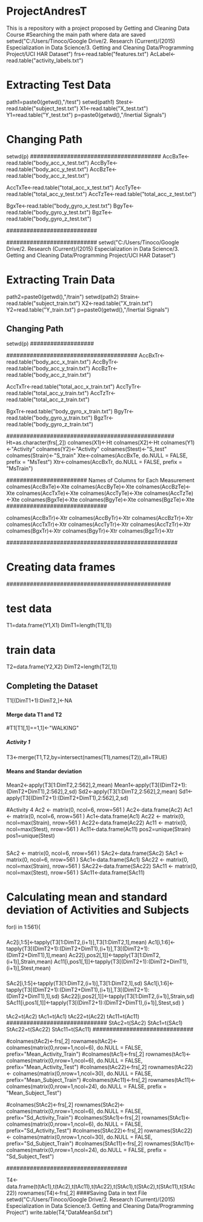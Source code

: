 # ProjectAndresT
This is a repository with a project proposed by Getting and Cleaning Data Course 
#Searching the main path where data are saved
setwd("C:/Users/Tinoco/Google Drive/2. Research (Current)/(2015) Especialization in Data Science/3. Getting and Cleaning Data/Programming Project/UCI HAR Dataset")
frs<-read.table("features.txt")
AcLabel<-read.table("activity_labels.txt")

# Extracting Test Data

path1=paste0(getwd(),"/test")
setwd(path1)
Stest<-read.table("subject_test.txt")
X1<-read.table("X_test.txt")
Y1=read.table("Y_test.txt")
p=paste0(getwd(),"/Inertial Signals")

# Changing Path
setwd(p)
#######################################
AccBxTe<-read.table("body_acc_x_test.txt")
AccByTe<-read.table("body_acc_y_test.txt")
AccBzTe<-read.table("body_acc_z_test.txt")

AccTxTe<-read.table("total_acc_x_test.txt")
AccTyTe<-read.table("total_acc_y_test.txt")
AccTzTe<-read.table("total_acc_z_test.txt")

BgxTe<-read.table("body_gyro_x_test.txt")
BgyTe<-read.table("body_gyro_y_test.txt")
BgzTe<-read.table("body_gyro_z_test.txt")

###########################


###########################
setwd("C:/Users/Tinoco/Google Drive/2. Research (Current)/(2015) Especialization in Data Science/3. Getting and Cleaning Data/Programming Project/UCI HAR Dataset")

# Extracting Train Data

path2=paste0(getwd(),"/train")
setwd(path2)
Strain<-read.table("subject_train.txt")
X2<-read.table("X_train.txt")
Y2=read.table("Y_train.txt")
p=paste0(getwd(),"/Inertial Signals")

## Changing Path
setwd(p)
###################

#######################################
AccBxTr<-read.table("body_acc_x_train.txt")
AccByTr<-read.table("body_acc_y_train.txt")
AccBzTr<-read.table("body_acc_z_train.txt")

AccTxTr<-read.table("total_acc_x_train.txt")
AccTyTr<-read.table("total_acc_y_train.txt")
AccTzTr<-read.table("total_acc_z_train.txt")

BgxTr<-read.table("body_gyro_x_train.txt")
BgyTr<-read.table("body_gyro_y_train.txt")
BgzTr<-read.table("body_gyro_z_train.txt")

##################################################
Ht=as.character(frs[,2])
colnames(X1)<-Ht
colnames(X2)<-Ht
colnames(Y1)<-"Activity"
colnames(Y2)<-"Activity"
colnames(Stest)<-"S_test"
colnames(Strain)<-"S_train"
Xte<-colnames(AccBxTe, do.NULL = FALSE, prefix = "MsTest")
Xtr<-colnames(AccBxTr, do.NULL = FALSE, prefix = "MsTrain")

######################## Names of Columns for Each Measurement
colnames(AccBxTe)<-Xte
colnames(AccByTe)<-Xte
colnames(AccBzTe)<-Xte
colnames(AccTxTe)<-Xte
colnames(AccTyTe)<-Xte
colnames(AccTzTe)<-Xte
colnames(BgxTe)<-Xte
colnames(BgyTe)<-Xte
colnames(BgzTe)<-Xte
##############################

colnames(AccBxTr)<-Xtr
colnames(AccByTr)<-Xtr
colnames(AccBzTr)<-Xtr
colnames(AccTxTr)<-Xtr
colnames(AccTyTr)<-Xtr
colnames(AccTzTr)<-Xtr
colnames(BgxTr)<-Xtr
colnames(BgyTr)<-Xtr
colnames(BgzTr)<-Xtr
 

###################################################
# Creating data frames
#################################################
# test data
T1=data.frame(Y1,X1)
DimT1=length(T1[,1])
# train data
T2=data.frame(Y2,X2)
DimT2=length(T2[,1])
## Completing the Dataset
T1[(DimT1+1):DimT2,]<-NA
#### Merge data T1 and T2
#T1[T1[,1]==1,1]<-"WALKING"

##### Activity 1
T3<-merge(T1,T2,by=intersect(names(T1),names(T2)),all=TRUE)

#### Means and Standar deviation 

Mean2<-apply(T3[1:DimT2,2:562],2,mean)
Mean1<-apply(T3[(DimT2+1):(DimT2+DimT1),2:562],2,sd)
Sd2<-apply(T3[1:DimT2,2:562],2,mean)
Sd1<-apply(T3[(DimT2+1):(DimT2+DimT1),2:562],2,sd)

#Activity 4
Ac2 <- matrix(0, ncol=6, nrow=561 )
Ac2<-data.frame(Ac2)
Ac1 <- matrix(0, ncol=6, nrow=561 )
Ac1<-data.frame(Ac1)
Ac22 <- matrix(0, ncol=max(Strain), nrow=561 )
Ac22<-data.frame(Ac22)
Ac11 <- matrix(0, ncol=max(Stest), nrow=561 )
Ac11<-data.frame(Ac11)
pos2=unique(Strain)
pos1=unique(Stest)
##
SAc2 <- matrix(0, ncol=6, nrow=561 )
SAc2<-data.frame(SAc2)
SAc1 <- matrix(0, ncol=6, nrow=561 )
SAc1<-data.frame(SAc1)
SAc22 <- matrix(0, ncol=max(Strain), nrow=561 )
SAc22<-data.frame(SAc22)
SAc11 <- matrix(0, ncol=max(Stest), nrow=561 )
SAc11<-data.frame(SAc11)


# Calculating mean and standard deviation of Activities and Subjects

for(i in 1:561){
  ###
Ac2[i,1:5]<-tapply(T3[1:DimT2,(i+1)],T3[1:DimT2,1],mean)
Ac1[i,1:6]<-tapply(T3[(DimT2+1):(DimT2+DimT1),(i+1)],T3[(DimT2+1):(DimT2+DimT1),1],mean)
Ac22[i,pos2[,1]]<-tapply(T3[1:DimT2,(i+1)],Strain,mean)
Ac11[i,pos1[,1]]<-tapply(T3[(DimT2+1):(DimT2+DimT1),(i+1)],Stest,mean)
###
SAc2[i,1:5]<-tapply(T3[1:DimT2,(i+1)],T3[1:DimT2,1],sd)
SAc1[i,1:6]<-tapply(T3[(DimT2+1):(DimT2+DimT1),(i+1)],T3[(DimT2+1):(DimT2+DimT1),1],sd)
SAc22[i,pos2[,1]]<-tapply(T3[1:DimT2,(i+1)],Strain,sd)
SAc11[i,pos1[,1]]<-tapply(T3[(DimT2+1):(DimT2+DimT1),(i+1)],Stest,sd)
}

####
tAc2=t(Ac2)
tAc1=t(Ac1)
tAc22=t(Ac22)
tAc11=t(Ac11)
##############################
StAc2=t(SAc2)
StAc1=t(SAc1)
StAc22=t(SAc22)
StAc11=t(SAc11)
##############################

#colnames(tAc2)<-frs[,2]
rownames(tAc2)<-colnames(matrix(0,nrow=1,ncol=6), do.NULL = FALSE, prefix="Mean_Activity_Train")
#colnames(tAc1)<-frs[,2]
rownames(tAc1)<-colnames(matrix(0,nrow=1,ncol=6), do.NULL = FALSE, prefix="Mean_Activity_Test")
#colnames(tAc22)<-frs[,2]
rownames(tAc22)<- colnames(matrix(0,nrow=1,ncol=30), do.NULL = FALSE, prefix="Mean_Subject_Train")
#colnames(tAc11)<-frs[,2]
rownames(tAc11)<-colnames(matrix(0,nrow=1,ncol=24), do.NULL = FALSE, prefix = "Mean_Subject_Test")

#colnames(StAc2)<-frs[,2]
rownames(StAc2)<-colnames(matrix(0,nrow=1,ncol=6), do.NULL = FALSE, prefix="Sd_Activity_Train")
#colnames(StAc1)<-frs[,2]
rownames(StAc1)<-colnames(matrix(0,nrow=1,ncol=6), do.NULL = FALSE, prefix="Sd_Activity_Test")
#colnames(StAc22)<-frs[,2]
rownames(StAc22)<- colnames(matrix(0,nrow=1,ncol=30), do.NULL = FALSE, prefix="Sd_Subject_Train")
#colnames(StAc11)<-frs[,2]
rownames(StAc11)<-colnames(matrix(0,nrow=1,ncol=24), do.NULL = FALSE, prefix = "Sd_Subject_Test")

####################################

T4<-data.frame(t(tAc1),t(tAc2),t(tAc11),t(tAc22),t(StAc1),t(StAc2),t(StAc11),t(StAc22))
rownames(T4)<-frs[,2]
####Saving Data in text File
setwd("C:/Users/Tinoco/Google Drive/2. Research (Current)/(2015) Especialization in Data Science/3. Getting and Cleaning Data/Programming Project")
write.table(T4,"DataMeanSd.txt")
